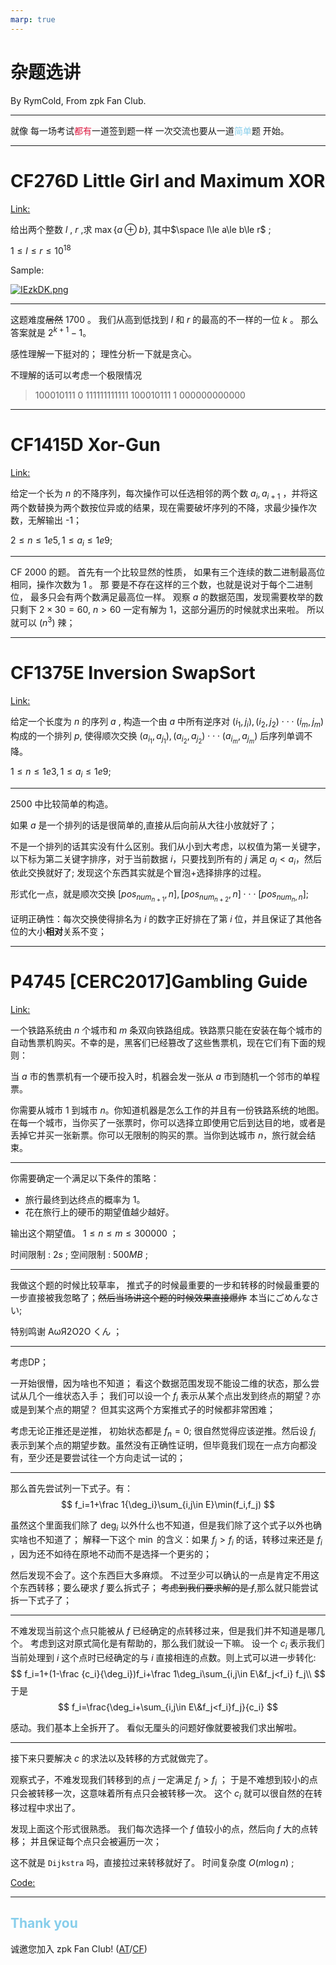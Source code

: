 ```yaml
---
marp: true
---
```


<!-- paginate: true -->

<!-- backgroundColor: #FFFFFF-->

<!-- color: #121212 -->

# 杂题选讲

By RymCold,
From zpk Fan Club.

---

就像 每一场考试<font color= crimson>都有</font>一道签到题一样
一次交流也要从一道<font color=SkyBlue>简单</font>题 开始。


---
# CF276D Little Girl and Maximum XOR
[Link:](https://codeforces.com/problemset/problem/276/D)

给出两个整数 $l$ , $r$ ,求 $\max \{a\oplus b\}$, 其中$\space l\le a\le b\le r$ ;

$1\le l\le r\le 10^{18}$



Sample:

[![IEzkDK.png](https://z3.ax1x.com/2021/11/03/IEzkDK.png)](https://imgtu.com/i/IEzkDK)

---

这题难度~~居然~~ 1700 。
我们从高到低找到 $l$ 和 $r$ 的最高的不一样的一位 $k$ 。
那么答案就是 $2^{k+1}-1$。

感性理解一下挺对的；
理性分析一下就是贪心。

不理解的话可以考虑一个极限情况
> 100010111 0 111111111111
> 100010111 1 000000000000 

---

# CF1415D Xor-Gun
[Link:](https://codeforces.com/problemset/problem/1415/D)

给定一个长为 $n$ 的不降序列，每次操作可以任选相邻的两个数 $a_i,a_{i+1}$ ，并将这两个数替换为两个数按位异或的结果，现在需要破坏序列的不降，求最少操作次数，无解输出 -1；

$2\le n\le 1e5,1\le a_i\le 1e9$;

---

CF 2000 的题。
首先有一个比较显然的性质，
如果有三个连续的数二进制最高位相同，操作次数为 1 。
那 要是不存在这样的三个数，也就是说对于每个二进制位，
最多只会有两个数满足最高位一样。
观察 $a$ 的数据范围，发现需要枚举的数只剩下 $2\times 30=60$,
$n>60$ 一定有解为 1，这部分遍历的时候就求出来啦。 
所以就可以 $(n^3)$ 辣；


---

# CF1375E Inversion SwapSort
[Link:](https://codeforces.com/problemset/problem/1375/E)

给定一个长度为 $n$ 的序列 $a$ , 构造一个由 $a$ 中所有逆序对 $(i_1,j_i),(i_2,j_2)\cdot\cdot\cdot (i_m,j_m)$ 构成的一个排列 $p$, 
使得顺次交换 $(a_{i_1},a_{j_1}),(a_{i_2},a_{j_2})\cdot\cdot\cdot (a_{i_m},a_{j_m})$ 后序列单调不降。

$1\le n\le 1e3,1\le a_i\le 1e9$;



---

2500 中比较简单的构造。

如果 $a$ 是一个排列的话是很简单的,直接从后向前从大往小放就好了；

不是一个排列的话其实没有什么区别。我们从小到大考虑，以权值为第一关键字，以下标为第二关键字排序，对于当前数据 $i$，只要找到所有的 $j$ 满足 $a_j<a_i$​，然后依此交换就好了;
发现这个东西其实就是个冒泡+选择排序的过程。

形式化一点，就是顺次交换 $[pos_{num_{n+1}},n],[pos_{num_{n+2}},n]\cdot\cdot\cdot [pos_{num_n,n}]$;

证明正确性：每次交换使得排名为 $i$ 的数字正好排在了第 $i$ 位，并且保证了其他各位的大小**相对**关系不变；

---

# P4745 [CERC2017]Gambling Guide
[Link:](https://www.luogu.com.cn/problem/P4745)

一个铁路系统由 $n$ 个城市和 $m$ 条双向铁路组成。铁路票只能在安装在每个城市的自动售票机购买。不幸的是，黑客们已经篡改了这些售票机，现在它们有下面的规则：

当 $a$ 市的售票机有一个硬币投入时，机器会发一张从 $a$ 市到随机一个邻市的单程票。

你需要从城市 $1$ 到城市 $n$。你知道机器是怎么工作的并且有一份铁路系统的地图。在每一个城市，当你买了一张票时，你可以选择立即使用它后到达目的地，或者是丢掉它并买一张新票。你可以无限制的购买的票。当你到达城市 $n$，旅行就会结束。

---

你需要确定一个满足以下条件的策略：
+ 旅行最终到达终点的概率为 1。
+ 花在旅行上的硬币的期望值越少越好。

输出这个期望值。
$1\le n\le m\le 300000$ ；

时间限制 : $2s$ ;
空间限制 : $500MB$ ;

---


我做这个题的时候比较草率，
推式子的时候最重要的一步和转移的时候最重要的一步直接被我忽略了；~~然后当场讲这个题的时候效果直接爆炸~~
本当にごめんなさい;

特别鸣谢 AωЯ2O2O くん ；

---

考虑DP；

一开始很懵，因为啥也不知道；
看这个数据范围发现不能设二维的状态，那么尝试从几个一维状态入手；
我们可以设一个 $f_i$ 表示从某个点出发到终点的期望？亦或是到某个点的期望？
但其实这两个方案推式子的时候都非常困难；


考虑无论正推还是逆推， 初始状态都是 $f_n=0$;
很自然觉得应该逆推。然后设 $f_i$ 表示到某个点的期望步数。虽然没有正确性证明，但毕竟我们现在一点方向都没有，至少还是要尝试往一个方向走试一试的；


---

 那么首先尝试列一下式子。有：
 $$
f_i=1+\frac 1{\deg_i}\sum_{i,j\in E}\min(f_i,f_j)
 $$

虽然这个里面我们除了 $\deg_i$ 以外什么也不知道，但是我们除了这个式子以外也确实啥也不知道了；
解释一下这个 $\min$ 的含义：如果 $f_j>f_i$ 的话，转移过来还是 $f_i$ ，因为还不如待在原地不动而不是选择一个更劣的；

然后发现不会了。这个东西巨大多麻烦。
不过至少可以确认的一点是肯定不用这个东西转移；要么硬求 $f$ 要么拆式子；
~~考虑到我们要求解的是 $f$~~,那么就只能尝试拆一下式子了；

----

不难发现当前这个点只能被从 $f$ 已经确定的点转移过来，但是我们并不知道是哪几个。
考虑到这对原式简化是有帮助的，那么我们就设一下嘛。
设一个 $c_i$ 表示我们当前处理到 $i$ 这个点时已经确定的与 $i$ 直接相连的点数。则上式可以进一步转化:
$$
f_i=1+(1-\frac {c_i}{\deg_i})f_i+\frac 1\deg_i\sum_{i,j\in E\&f_j<f_i} f_j\\
$$
于是
$$
f_i=\frac{\deg_i+\sum_{i,j\in E\&f_j<f_i}f_j}{c_i}
$$

感动。我们基本上全拆开了。
看似无厘头的问题好像就要被我们求出解啦。

---


接下来只要解决 $c$ 的求法以及转移的方式就做完了。

观察式子，不难发现我们转移到的点 $j$ 一定满足 $f_j>f_i$ ；
于是不难想到较小的点只会被转移一次，这意味着所有点只会被转移一次。
这个 $c_i$ 就可以很自然的在转移过程中求出了。



发现上面这个形式很熟悉。
我们每次选择一个 $f$ 值较小的点，然后向 $f$ 大的点转移；
并且保证每个点只会被遍历一次；

这不就是 `Dijkstra` 吗，直接拉过来转移就好了。
时间复杂度 $O(m\log n)$ ;


[Code:](https://www.luogu.com.cn/record/61568417)

---

## <font color=skyblue>Thank you </font>
诚邀您加入 zpk Fan Club! ([AT](https://atcoder.jp/ranking/all?f.Country=&f.UserScreenName=&f.Affiliation=zpk+fan+club&f.BirthYearLowerBound=0&f.BirthYearUpperBound=9999&f.RatingLowerBound=0&f.RatingUpperBound=9999&f.HighestRatingLowerBound=0&f.HighestRatingUpperBound=9999&f.CompetitionsLowerBound=0&f.CompetitionsUpperBound=9999&f.WinsLowerBound=0&f.WinsUpperBound=9999)/[CF](https://codeforces.com/ratings/organization/30295))